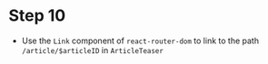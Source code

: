# Step 10

- Use the `Link` component of `react-router-dom` to link to the path `/article/$articleID` in `ArticleTeaser`
